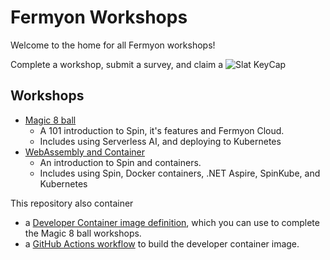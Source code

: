 # Fermyon Workshops

Welcome to the home for all Fermyon workshops!

Complete a workshop, submit a survey, and claim a ![**Slat KeyCap**](./media/slats-keycap-cropped.png)

## Workshops

- [Magic 8 ball](./magic-8-ball/README.md)
  - A 101 introduction to Spin, it's features and Fermyon Cloud.
  - Includes using Serverless AI, and deploying to Kubernetes
- [WebAssembly and Container](./wasm-and-containers/README.md)
  - An introduction to Spin and containers.
  - Includes using Spin, Docker containers, .NET Aspire, SpinKube, and Kubernetes

This repository also container
- a [Developer Container image definition](.devcontainer/devcontainer.json), which you can use to complete the Magic 8 ball workshops.
- a [GitHub Actions workflow](.github/workflows/docker.yaml) to build the developer container image.
